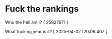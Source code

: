 # Fuck the rankings

Who the hell am I?
{ 25827971 }

What fucking year is it?
[ 2025-04-02T20:06:40Z ]
